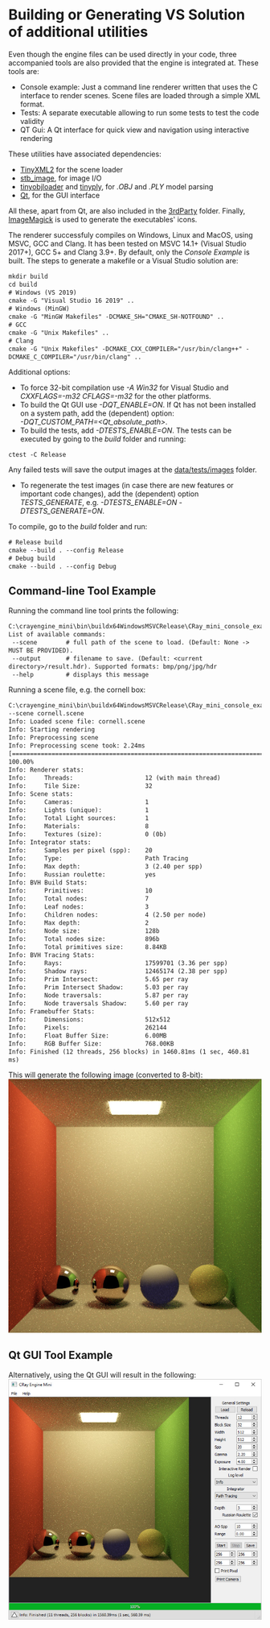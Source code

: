 # Building or Generating VS Solution of additional utilities
Even though the engine files can be used directly in your code, three accompanied tools are also provided that the engine is integrated at. These tools are:

* Console example: Just a command line renderer written that uses the C interface to render scenes. Scene files are loaded through a simple XML format.
* Tests: A separate executable allowing to run some tests to test the code validity
* QT Gui: A Qt interface for quick view and navigation using interactive rendering

These utilities have associated dependencies:
* [TinyXML2](https://github.com/leethomason/tinyxml2) for the scene loader
* [stb_image](https://github.com/nothings/stb), for image I/O
* [tinyobjloader](https://github.com/tinyobjloader/tinyobjloader) and [tinyply](https://github.com/ddiakopoulos/tinyply), for *.OBJ* and *.PLY* model parsing
* [Qt](https://www.qt.io/), for the GUI interface

All these, apart from Qt, are also included in the [3rdParty](3rdParty/include) folder. Finally, [ImageMagick](https://imagemagick.org) is used to generate the executables' icons.

The renderer successfuly compiles on Windows, Linux and MacOS, using MSVC, GCC and Clang.
It has been tested on MSVC 14.1+ (Visual Studio 2017+), GCC 5+ and Clang 3.9+. By default, only the *Console Example* is built. The steps to generate a makefile or a Visual Studio solution are:
```shell
mkdir build
cd build
# Windows (VS 2019)
cmake -G "Visual Studio 16 2019" ..
# Windows (MinGW)
cmake -G "MinGW Makefiles" -DCMAKE_SH="CMAKE_SH-NOTFOUND" ..
# GCC
cmake -G "Unix Makefiles" ..
# Clang
cmake -G "Unix Makefiles" -DCMAKE_CXX_COMPILER="/usr/bin/clang++" -DCMAKE_C_COMPILER="/usr/bin/clang" ..
```

Additional options:
* To force 32-bit compilation use *-A Win32* for Visual Studio and *CXXFLAGS=-m32 CFLAGS=-m32* for the other platforms.
* To build the Qt GUI use *-DQT_ENABLE=ON*. If Qt has not been installed on a system path, add the (dependent) option:
<br/> *-DQT_CUSTOM_PATH=\<Qt_absolute_path>*.
* To build the tests, add *-DTESTS_ENABLE=ON*. The tests can be executed by going to the *build* folder and running:
```shell
ctest -C Release
```
Any failed tests will save the output images at the [data/tests/images](data/tests/images) folder.
* To regenerate the test images (in case there are new features or important code changes), add the (dependent) option *TESTS_GENERATE*, e.g. *-DTESTS_ENABLE=ON -DTESTS_GENERATE=ON*.

To compile, go to the *build* folder and run:
```shell
# Release build
cmake --build . --config Release
# Debug build
cmake --build . --config Debug
```

## Command-line Tool Example
Running the command line tool prints the following:
```shell
C:\crayengine_mini\bin\buildx64WindowsMSVCRelease\CRay_mini_console_examplex64.exe
List of available commands:
 --scene        # full path of the scene to load. (Default: None -> MUST BE PROVIDED).
 --output       # filename to save. (Default: <current directory>/result.hdr). Supported formats: bmp/png/jpg/hdr
 --help         # displays this message
```

Running a scene file, e.g. the cornell box:
```shell
C:\crayengine_mini\bin\buildx64WindowsMSVCRelease\CRay_mini_console_examplex64.exe --scene cornell.scene
Info: Loaded scene file: cornell.scene
Info: Starting rendering
Info: Preprocessing scene
Info: Preprocessing scene took: 2.24ms
[==================================================================================================>] 100.00%
Info: Renderer stats:
Info:     Threads:                    12 (with main thread)
Info:     Tile Size:                  32
Info: Scene stats:
Info:     Cameras:                    1
Info:     Lights (unique):            1
Info:     Total Light sources:        1
Info:     Materials:                  8
Info:     Textures (size):            0 (0b)
Info: Integrator stats:
Info:     Samples per pixel (spp):    20
Info:     Type:                       Path Tracing
Info:     Max depth:                  3 (2.40 per spp)
Info:     Russian roulette:           yes
Info: BVH Build Stats:
Info:     Primitives:                 10
Info:     Total nodes:                7
Info:     Leaf nodes:                 3
Info:     Children nodes:             4 (2.50 per node)
Info:     Max depth:                  2
Info:     Node size:                  128b
Info:     Total nodes size:           896b
Info:     Total primitives size:      8.84KB
Info: BVH Tracing Stats:
Info:     Rays:                       17599701 (3.36 per spp)
Info:     Shadow rays:                12465174 (2.38 per spp)
Info:     Prim Intersect:             5.65 per ray
Info:     Prim Intersect Shadow:      5.03 per ray
Info:     Node traversals:            5.87 per ray
Info:     Node traversals Shadow:     5.60 per ray
Info: Framebuffer Stats:
Info:     Dimensions:                 512x512
Info:     Pixels:                     262144
Info:     Float Buffer Size:          6.00MB
Info:     RGB Buffer Size:            768.00KB
Info: Finished (12 threads, 256 blocks) in 1460.81ms (1 sec, 460.81 ms)
```

This will generate the following image (converted to 8-bit):
![Console Example Cornell](data/screenshots/images/pathintegrator_cornell_test.jpg "Console Example Cornell")

## Qt GUI Tool Example
Alternatively, using the Qt GUI will result in the following:
![Qt GUI Example Cornell](data/screenshots/images/pathintegrator_cornell_test_gui.jpg "Qt GUI Cornell")